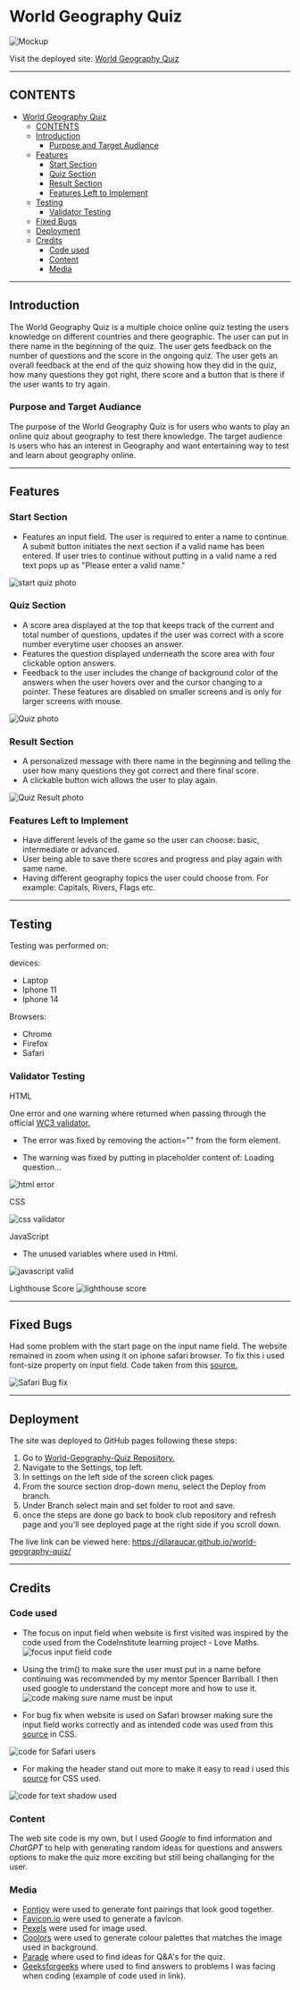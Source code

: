 # World Geography Quiz

![Mockup](documentation/mockup.jpeg)

Visit the deployed site: [World Geography Quiz](https://dilaraucar.github.io/world-geography-quiz/)

---

## CONTENTS

- [World Geography Quiz](#world-geography-quiz)
  - [CONTENTS](#contents)
  - [Introduction](#introduction)
    - [Purpose and Target Audiance](#purpose-and-target-audiance)
  - [Features](#features)
    - [Start Section](#start-section)
    - [Quiz Section](#quiz-section)
    - [Result Section](#result-section)
    - [Features Left to Implement](#features-left-to-implement)
  - [Testing](#testing)
    - [Validator Testing](#validator-testing)
  - [Fixed Bugs](#fixed-bugs)
  - [Deployment](#deployment)
  - [Credits](#credits)
    - [Code used](#code-used)
    - [Content](#content)
    - [Media](#media)

---

## Introduction

The World Geography Quiz is a multiple choice online quiz testing the users knowledge on different countries and there geographic. The user can put in there name in the beginning of the quiz. The user gets feedback on the number of questions and the score in the ongoing quiz. The user gets an overall feedback at the end of the quiz showing how they did in the quiz, how many questions they got right, there score and a button that is there if the user wants to try again.

### Purpose and Target Audiance

The purpose of the World Geography Quiz is for users who wants to play an online quiz about geography to test there knowledge.
The target audience is users who has an interest in Geography and want entertaining way to test and learn about geography online.

---

## Features

### Start Section

- Features an input field. The user is required to enter a name to continue. A submit button initiates the next section if a valid name has been entered. If user tries to continue without putting in a valid name a red text pops up as "Please enter a valid name."

![start quiz photo](documentation/start.jpeg)

### Quiz Section

- A score area displayed at the top that keeps track of the current and total number of questions, updates if the user was correct with a score number everytime user chooses an answer.
- Features the question displayed underneath the score area with four clickable option answers.
- Feedback to the user includes the change of background color of the answers when the user hovers over and the cursor changing to a pointer. These features are disabled on smaller screens and is only for larger screens with mouse.

![Quiz photo](documentation/quiz.jpeg)

### Result Section

- A personalized message with there name in the beginning and telling the user how many questions they got correct and there final score.
- A clickable button wich allows the user to play again.

![Quiz Result photo](documentation/result.jpeg)

### Features Left to Implement

- Have different levels of the game so the user can choose: basic, intermediate or advanced.
- User being able to save there scores and progress and play again with same name.
- Having different geography topics the user could choose from. For example: Capitals, Rivers, Flags etc.

---

## Testing

Testing was performed on:

devices:

- Laptop
- Iphone 11
- Iphone 14

Browsers:

- Chrome
- Firefox
- Safari

### Validator Testing

HTML

One error and one warning where returned when passing through the official [WC3 validator.](https://validator.w3.org/nu/?doc=https%3A%2F%2Fdilaraucar.github.io%2Fworld-geography-quiz%2F)

- The error was fixed by removing the action="" from the form element.

* The warning was fixed by putting in placeholder content of: Loading question...

![html error](documentation/html-validate.jpeg)

CSS

![css validator](documentation/css-validate.jpeg)

JavaScript

- The unused variables where used in Html.

![javascript valid](documentation/js-valid.jpeg)

Lighthouse Score
![lighthouse score](documentation/lighthouse.png)

---

## Fixed Bugs

Had some problem with the start page on the input name field. The website remained in zoom when using it on iphone safari browser. To fix this i used font-size property on input field. Code taken from this [source.](https://defensivecss.dev/tip/input-zoom-safari/#:~:text=When%20focusing%20an%20input%20in,size%3A%2016px%20to%20the%20input)

![Safari Bug fix](documentation/safari-bug.jpeg)

---

## Deployment

The site was deployed to GitHub pages following these steps:

1. Go to [World-Geography-Quiz Repository.](https://github.com/DilaraUcar/world-geography-quiz)
2. Navigate to the Settings, top left.
3. In settings on the left side of the screen click pages.
4. From the source section drop-down menu, select the Deploy from branch.
5. Under Branch select main and set folder to root and save.
6. once the steps are done go back to book club repository and refresh page and you'll see deployed page at the right side if you scroll down.

The live link can be viewed here: <https://dilaraucar.github.io/world-geography-quiz/>

---

## Credits

### Code used

- The focus on input field when website is first visited was inspired by the code used from the CodeInstitute learning project - Love Maths.
  ![focus input field code](documentation/focus-input.jpeg)

- Using the trim() to make sure the user must put in a name before continuing was recommended by my mentor Spencer Barriball. I then used google to understand the concept more and how to use it.
  ![code making sure name must be input](documentation/trim-code.jpeg)

- For bug fix when website is used on Safari browser making sure the input field works correctly and as intended code was used from this [source](https://defensivecss.dev/tip/input-zoom-safari/#:~:text=When%20focusing%20an%20input%20in,size%3A%2016px%20to%20the%20input) in CSS.

![code for Safari users](documentation/safari-bug.jpeg)

- For making the header stand out more to make it easy to read i used this [source](https://www.geeksforgeeks.org/css-font-border/) for CSS used.

![code for text shadow used](documentation/shadow-code.jpeg)

### Content

The web site code is my own, but I used _Google_ to find information and _ChatGPT_ to help with generating random ideas for questions and answers options to make the quiz more exciting but still being challanging for the user.

### Media

- [Fontjoy](https://fontjoy.com/) were used to generate font pairings that look good together.
- [Favicon.io](https://favicon.io/favicon-generator/) were used to generate a favicon.
- [Pexels](https://www.pexels.com/sv-se/) were used for image used.
- [Coolors](https://coolors.co/2b402b-b0c185-628a06-e3ead7-5b7740-6c7d3f-b7b8b7-d4d3d4) were used to generate colour palettes that matches the image used in background.
- [Parade](https://parade.com/1246355/marynliles/geography-trivia/) where used to find ideas for Q&A's for the quiz.
- [Geeksforgeeks](https://www.geeksforgeeks.org/css-font-border/) where used to find answers to problems I was facing when coding (example of code used in link).
